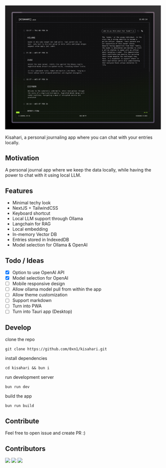 ![Alt text](image.png)

Kisahari, a personal journaling app where you can chat with your entries locally.

## Motivation

A personal journal app where we keep the data locally, while having the power to chat with it using local LLM.

## Features

- Minimal techy look
- NextJS + TailwindCSS
- Keyboard shortcut
- Local LLM support through Ollama
- Langchain for RAG
- Local embedding
- In-memory Vector DB
- Entries stored in IndexedDB
- Model selection for Ollama & OpenAI

## Todo / Ideas

- [x] Option to use OpenAI API
- [x] Model selection for OpenAI
- [ ] Mobile responsive design
- [ ] Allow ollama model pull from within the app
- [ ] Allow theme customization
- [ ] Support markdown
- [ ] Turn into PWA
- [ ] Turn into Tauri app (Desktop)

## Develop

clone the repo

```
git clone https://github.com/0xn1/kisahari.git
```

install dependencies

```
cd kisahari && bun i
```

run development server

```
bun run dev
```

build the app

```
bun run build
```

## Contribute

Feel free to open issue and create PR :)

## Contributors

[<img src="https://github.com/0xn1.png" width="48">](https://github.com/0xn1) [<img src="https://github.com/apikmeister.png" width="48">](https://github.com/apikmeister) [<img src="https://github.com/luqmanrom.png" width="48">](https://github.com/luqmanrom)
